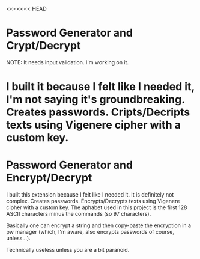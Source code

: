 <<<<<<< HEAD
# Password Generator and Crypt/Decrypt
NOTE: It needs input validation. I'm working on it.

I built it because I felt like I needed it, I'm not saying it's groundbreaking.
Creates passwords. Cripts/Decripts texts using Vigenere cipher with a custom key.
=======
# Password Generator and Encrypt/Decrypt
I built this extension because I felt like I needed it. It is definitely not complex.
Creates passwords. Encrypts/Decrypts texts using Vigenere cipher with a custom key.
The aphabet used in this project is the first 128 ASCII characters minus the commands (so 97 characters).

Basically one can encrypt a string and then copy-paste the encryption in a pw manager (which, I'm aware, also encrypts passwords of course, unless...).

Technically useless unless you are a bit paranoid.
